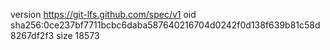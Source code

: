 version https://git-lfs.github.com/spec/v1
oid sha256:0ce237bf7711bcbc6daba587640216704d0242f0d138f639b81c58d8267df2f3
size 18573

